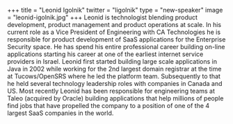 +++
title = "Leonid Igolnik"
twitter = "ligolnik"
type = "new-speaker"
image = "leonid-igolnik.jpg"
+++
Leonid is technologist blending product development, product management
and product operations at scale. In his current role as a Vice
President of Engineering with CA Technologies he is responsible for
product development of SaaS applications for the Enterprise Security
space. He has spend his entire professional career building on-line
applications starting his career at one of the earliest internet
service providers in Israel. Leonid first started building large scale
applications in Java in 2002 while working for the 2nd largest domain
registrar at the time at Tucows/OpenSRS where he led the platform team.
Subsequently to that he held several technology leadership roles with
companies in Canada and US. Most recently Leonid has been responsible
for engineering teams at Taleo (acquired by Oracle) building
applications that help millions of people find jobs that have
propelled the company to a position of one of the 4 largest SaaS
companies in the world.
